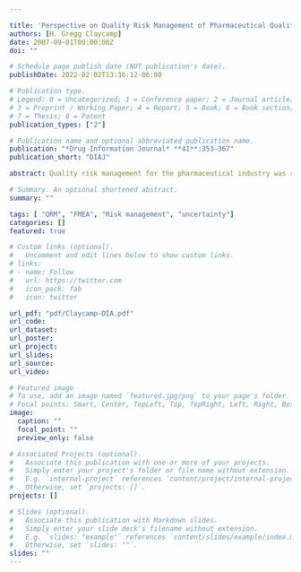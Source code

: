 ```yaml
---

title: 'Perspective on Quality Risk Management of Pharmaceutical Quality'
authors: [H. Gregg Claycamp]
date: 2007-09-01T00:00:00Z
doi: ""

# Schedule page publish date (NOT publication's date).
publishDate: 2022-02-02T13:36:12-06:00

# Publication type.
# Legend: 0 = Uncategorized; 1 = Conference paper; 2 = Journal article;
# 3 = Preprint / Working Paper; 4 = Report; 5 = Book; 6 = Book section;
# 7 = Thesis; 8 = Patent
publication_types: ["2"]

# Publication name and optional abbreviated publication name.
publication: "*Drug Information Journal* **41**:353–367"
publication_short: "DIAJ"

abstract: Quality risk management for the pharmaceutical industry was recently defined in internationally harmonized guidance as a systematic process for the assessment, control, communication, and review of risks to the quality of the drug product across the product life cycle. Two overarching principles for quality risk  management are that evaluations of risk should be scientifically based and ultimately linked to risk to the patient, and the level of effort and documentation of quality risk management processes should be commensurate with the level of risk. Numerous tools for risk management come from other applied sciences and manufacturing having a longer history of risk management. The degree of quantitative sophistication among tools varies from generalized and qualitative, “high-level” tools to computationally rigorous, “low-level,” quantitative tools. Risk is described in recent guidance as a combination of the probability of occurrence of harm and the severity of that harm. Risk management always comes with uncertainty, given that it calls for  projections of the likelihood of adverse events for given severities. As a relatively new application of risk management, quality risk management can benefit from adapting existing theory and practice to pharmaceutical manufacturing.   

# Summary. An optional shortened abstract.
summary: ""

tags: [ "QRM", "FMEA", "Risk management", "uncertainty"]
categories: []
featured: true

# Custom links (optional).
#   Uncomment and edit lines below to show custom links.
# links:
# - name: Follow
#   url: https://twitter.com
#   icon_pack: fab
#   icon: twitter

url_pdf: "pdf/Claycamp-DIA.pdf"
url_code:
url_dataset:
url_poster:
url_project:
url_slides:
url_source:
url_video:

# Featured image
# To use, add an image named `featured.jpg/png` to your page's folder. 
# Focal points: Smart, Center, TopLeft, Top, TopRight, Left, Right, BottomLeft, Bottom, BottomRight.
image:
  caption: ""
  focal_point: ""
  preview_only: false

# Associated Projects (optional).
#   Associate this publication with one or more of your projects.
#   Simply enter your project's folder or file name without extension.
#   E.g. `internal-project` references `content/project/internal-project/index.md`.
#   Otherwise, set `projects: []`.
projects: []

# Slides (optional).
#   Associate this publication with Markdown slides.
#   Simply enter your slide deck's filename without extension.
#   E.g. `slides: "example"` references `content/slides/example/index.md`.
#   Otherwise, set `slides: ""`.
slides: ""
---
```


